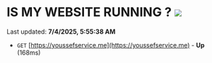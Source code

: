 # IS MY WEBSITE RUNNING ? [![](https://img.shields.io/static/v1?label=Sponsor&message=%E2%9D%A4&logo=GitHub&color=%23fe8e86)](https://github.com/sponsors/Youssef-Lehmam)

Last updated: **7/4/2025, 5:55:38 AM**

- `GET` [https://youssefservice.me](https://youssefservice.me) - **Up** (168ms)
